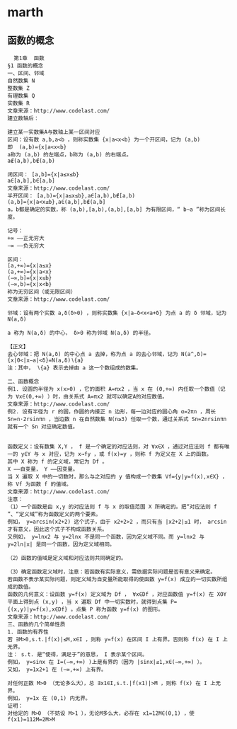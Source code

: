 # marth
## 函数的概念
      第1章  函数
    §1 函数的概念
    一、区间、邻域
    自然数集 N
    整数集 Z
    有理数集 Q
    实数集 R
    文章来源：http://www.codelast.com/
    建立数轴后：

    建立某一实数集A与数轴上某一区间对应
    区间：设有数 a,b,a<b ，则称实数集 {x|a<x<b} 为一个开区间，记为 (a,b) 
    即  (a,b)={x|a<x<b} 
    a称为 (a,b) 的左端点，b称为 (a,b) 的右端点。
    a∉(a,b),b∉(a,b)

    闭区间： [a,b]={x|a≤x≤b} 
    a∈[a,b],b∈[a,b] 
    文章来源：http://www.codelast.com/
    半开区间： [a,b)={x|a≤x≤b},a∈[a,b),b∉[a,b) 
    (a,b]={x|a<x≤b},a∈(a,b],b∉(a,b] 
    a，b都是确定的实数，称 (a,b),[a,b),(a,b],[a,b] 为有限区间，“ b−a ”称为区间长度。

    记号：
    +∞ ——正无穷大
    −∞ ——负无穷大

    区间：
    [a,+∞)={x|a≤x} 
    (a,+∞)={x|a<x} 
    (−∞,b]={x|x≤b} 
    (−∞,b)={x|x<b} 
    称为无穷区间（或无限区间）
    文章来源：http://www.codelast.com/

    邻域：设有两个实数 a,δ(δ>0) ，则称实数集 {x|a−δ<x<a+δ} 为点 a 的 δ 邻域，记为 N(a,δ) 

    a 称为 N(a,δ) 的中心， δ>0 称为邻域 N(a,δ) 的半径。

    【正文】
    去心邻域：把 N(a,δ) 的中心点 a 去掉，称为点 a 的去心邻域，记为 N(a^,δ)={x|0<|x−a|<δ}=N(a,δ)∖{a} 
    注：其中， ∖{a} 表示去掉由 a 这一个数组成的数集。

    二、函数概念
    例1. 设圆的半径为 x(x>0) ，它的面积 A=πx2 ，当 x 在 (0,+∞) 内任取一个数值（记为 ∀x∈(0,+∞) ）时，由关系式 A=πx2 就可以确定A的对应数值。
    文章来源：http://www.codelast.com/
    例2. 设有半径为 r 的圆，作圆的内接正 n 边形，每一边对应的圆心角 α=2πn ，周长 Sn=n⋅2rsinπn ，当边数 n 在自然数集 N(n≥3) 任取一个数，通过关系式 Sn=2nrsinπn 就有一个 Sn 对应确定数值。


    函数定义：设有数集 X,Y ， f 是一个确定的对应法则，对 ∀x∈X ，通过对应法则 f 都有唯一的 y∈Y 与 x 对应，记为 x→fy ，或 f(x)=y ，则称 f 为定义在 X 上的函数。
    其中 X 称为 f 的定义域，常记为 Df 。
    X ——自变量， Y ——因变量。
    当 X 遍取 X 中的一切数时，那么与之对应的 y 值构成一个数集 Vf={y|y=f(x),x∈X} ，称 Vf 为函数 f 的值域。
    文章来源：http://www.codelast.com/
    注意：
    （1）一个函数是由 x,y 的对应法则 f 与 x 的取值范围 X 所确定的。把“对应法则 f ”、“定义域”称为函数定义的两个要素。
    例如， y=arcsin(x2+2) 这个式子，由于 x2+2>2 ，而只有当 |x2+2|≤1 时， arcsin 才有意义，因此这个式子不构成函数关系。
    又例如， y=lnx2 与 y=2lnx 不是同一个函数，因为定义域不同。而 y=lnx2 与 y=2ln|x| 是同一个函数，因为定义域相同。

    （2）函数的值域是定义域和对应法则共同确定的。

    （3）确定函数定义域时，注意：若函数有实际意义，需依据实际问题是否有意义来确定。
    若函数不表示某实际问题，则定义域为自变量所能取得的使函数 y=f(x) 成立的一切实数所组成的数值。
    函数的几何意义：设函数 y=f(x) 定义域为 Df ， ∀x∈Df ，对应函数值 y=f(x) 在 XOY 平面上得到点 (x,y) ，当 x 遍取 Df 中一切实数时，就得到点集 P={(x,y)|y=f(x),x∈Df} 。点集 P 称为函数 y=f(x) 的图形。
    文章来源：http://www.codelast.com/
    三、函数的几个简单性质
    1. 函数的有界性
    若 ∃M>0,s.t.|f(x)|≤M,x∈I ，则称 y=f(x) 在区间 I 上有界。否则称 f(x) 在 I 上无界。
    注： s.t. 是“使得，满足于”的意思， I 表示某个区间。
    例如， y=sinx 在 I=(−∞,+∞) )上是有界的（因为 |sinx|≤1,x∈(−∞,+∞) ）。
    又如， y=1x2+1 在 (−∞,+∞) 上有界。

    对任何正数 M>0 （无论多么大），总 ∃x1∈I,s.t.|f(x1)|>M ，则称 f(x) 在 I 上无界。
    例如， y=1x 在 (0,1) 内无界。
    证明：
    对给定的 M>0 （不妨设 M>1 ），无论M多么大，必存在 x1=12M∈(0,1) ，使 f(x1)=112M=2M>M 
